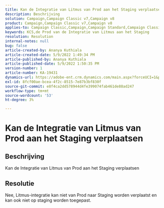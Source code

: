```yaml
---
title: Kan de Integratie van Litmus van Prod aan het Staging verplaatsen
description: Beschrijving
solution: Campaign,Campaign Classic v7,Campaign v8
product: Campaign,Campaign Classic v7,Campaign v8
applies-to: Campaign Classic,Campaign,Campaign Standard,Campaign Classic v7,Campaign v8
keywords: KCS,de Prod van de Integratie van Litmus aan het Staging
resolution: Resolution
internal-notes: null
bug: false
article-created-by: Ananya Kuthiala
article-created-date: 5/9/2022 1:49:34 PM
article-published-by: Ananya Kuthiala
article-published-date: 5/9/2022 1:50:35 PM
version-number: 1
article-number: KA-19431
dynamics-url: https://adobe-ent.crm.dynamics.com/main.aspx?forceUCI=1&pagetype=entityrecord&etn=knowledgearticle&id=8d6a70d8-9ecf-ec11-a7b5-0022480a8e40
exl-id: 8fcf00ae-bcea-4f2c-8515-7e87b3bf830f
source-git-commit: e8f4ca2dd578944d4fe399074fab461de88ad247
workflow-type: tm+mt
source-wordcount: '53'
ht-degree: 3%

---
```


# Kan de Integratie van Litmus van Prod aan het Staging verplaatsen

## Beschrijving

Kan de Integratie van Litmus van Prod aan het Staging verplaatsen

## Resolutie


Nee, Litmus-integratie kan niet van Prod naar Staging worden verplaatst en kan ook niet op staging worden toegepast.
